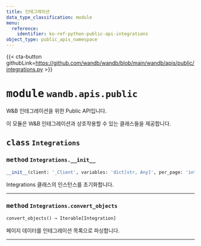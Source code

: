 ```yaml
---
title: 인테그레이션
data_type_classification: module
menu:
  reference:
    identifier: ko-ref-python-public-api-integrations
object_type: public_apis_namespace
---
```


{{< cta-button githubLink=https://github.com/wandb/wandb/blob/main/wandb/apis/public/integrations.py >}}




# <kbd>module</kbd> `wandb.apis.public`
W&B 인테그레이션을 위한 Public API입니다.

이 모듈은 W&B 인테그레이션과 상호작용할 수 있는 클래스들을 제공합니다.

## <kbd>class</kbd> `Integrations`




### <kbd>method</kbd> `Integrations.__init__`

```python
__init__(client: '_Client', variables: 'dict[str, Any]', per_page: 'int' = 50)
```
Integrations 클래스의 인스턴스를 초기화합니다.




---



### <kbd>method</kbd> `Integrations.convert_objects`

```python
convert_objects() → Iterable[Integration]
```

페이지 데이터를 인테그레이션 목록으로 파싱합니다.


---